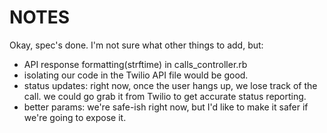 # NOTES

Okay, spec's done. I'm not sure what other things to add, but:
- API response formatting(strftime) in calls_controller.rb
- isolating our code in the Twilio API file would be good.
- status updates: right now, once the user hangs up, we lose track of the call. we could go grab it from Twilio to get accurate status reporting.
- better params: we're safe-ish right now, but I'd like to make it safer if we're going to expose it.
